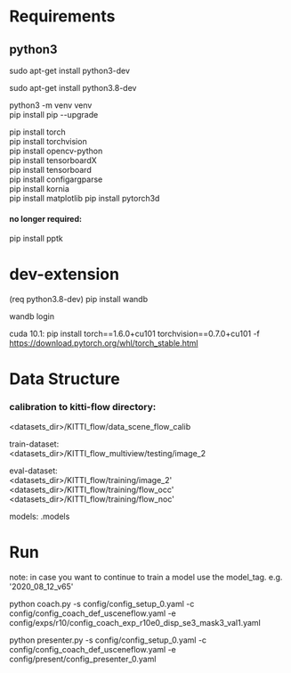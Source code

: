 

# Requirements

## python3
sudo apt-get install python3-dev

sudo apt-get install python3.8-dev

python3 -m venv venv  
pip install pip --upgrade  

pip install torch  
pip install torchvision  
pip install opencv-python  
pip install tensorboardX  
pip install tensorboard  
pip install configargparse   
pip install kornia    
pip install matplotlib 
pip install pytorch3d

#### no longer required: 
pip install pptk  


# dev-extension
(req python3.8-dev)
pip install wandb

wandb login

cuda 10.1:
pip install torch==1.6.0+cu101 torchvision==0.7.0+cu101 -f https://download.pytorch.org/whl/torch_stable.html


# Data Structure

### calibration to kitti-flow directory:
<datasets_dir>/KITTI_flow/data_scene_flow_calib

train-dataset: \
<datasets_dir>/KITTI_flow_multiview/testing/image_2

eval-dataset: \
<datasets_dir>/KITTI_flow/training/image_2' \
<datasets_dir>/KITTI_flow/training/flow_occ' \
<datasets_dir>/KITTI_flow/training/flow_noc'

models:
.models

# Run

note: in case you want to continue to train a model use the model_tag.
e.g. '2020_08_12_v65'

python coach.py -s config/config_setup_0.yaml -c config/config_coach_def_usceneflow.yaml -e config/exps/r10/config_coach_exp_r10e0_disp_se3_mask3_val1.yaml  

python presenter.py -s config/config_setup_0.yaml -c config/config_coach_def_usceneflow.yaml -e config/present/config_presenter_0.yaml  

